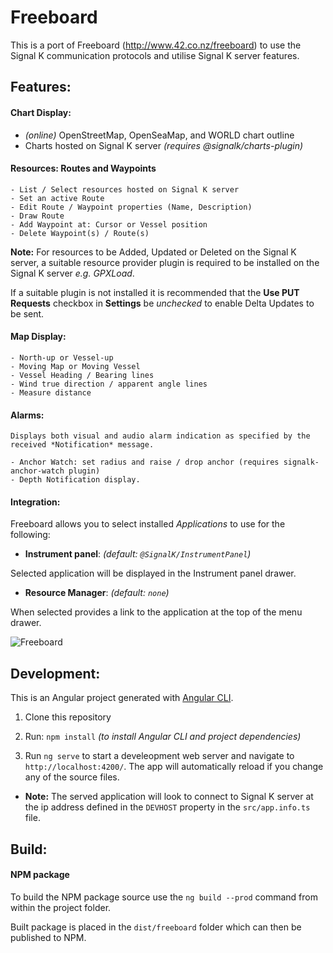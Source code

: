 # Freeboard

This is a port of Freeboard (http://www.42.co.nz/freeboard) to use the Signal K communication protocols and utilise Signal K server features.

## Features:

#### Chart Display:

- *(online)* OpenStreetMap, OpenSeaMap, and WORLD chart outline
- Charts hosted on Signal K server *(requires @signalk/charts-plugin)*

#### Resources:  Routes and Waypoints

    - List / Select resources hosted on Signal K server
    - Set an active Route
    - Edit Route / Waypoint properties (Name, Description)
    - Draw Route
    - Add Waypoint at: Cursor or Vessel position
    - Delete Waypoint(s) / Route(s) 

**Note:** For resources to be Added, Updated or Deleted on the Signal K server, a suitable resource provider plugin is required to be installed on the Signal K server *e.g. GPXLoad*.

If a suitable plugin is not installed it is recommended that the **Use PUT Requests** checkbox in **Settings** be *unchecked* to enable Delta Updates to be sent.
    
#### Map Display:

    - North-up or Vessel-up 
    - Moving Map or Moving Vessel
    - Vessel Heading / Bearing lines
    - Wind true direction / apparent angle lines
    - Measure distance

#### Alarms:

    Displays both visual and audio alarm indication as specified by the received *Notification* message.

    - Anchor Watch: set radius and raise / drop anchor (requires signalk-anchor-watch plugin)
    - Depth Notification display.

#### Integration: 

Freeboard allows you to select installed *Applications* to use for the following:

- **Instrument panel**: *(default: `@SignalK/InstrumentPanel`)*

Selected application will be displayed in the Instrument panel drawer.

- **Resource Manager**: *(default: `none`)*

When selected provides a link to the application at the top of the menu drawer.

![Freeboard](https://raw.githubusercontent.com/SignalK/signalk-server-java/master/src/test/resources/samples/freeboard-sk-vessel-up.png)


## Development:

This is an Angular project generated with [Angular CLI](https://github.com/angular/angular-cli).

1. Clone this repository

1. Run: `npm install` *(to install Angular CLI and project dependencies)*

1. Run `ng serve` to start a develeopment web server and navigate to `http://localhost:4200/`. The app will automatically reload if you change any of the source files.

* **Note:** The served application will look to connect to Signal K server at the ip address defined in the `DEVHOST` property in the `src/app.info.ts` file.


## Build:

#### NPM package

To build the NPM package source use the `ng build --prod` command from within the project folder.

Built package is placed in the `dist/freeboard` folder which can then be published to NPM.








